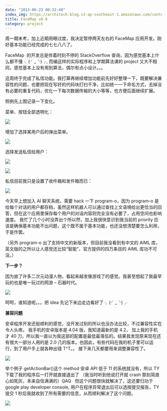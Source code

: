 ```yaml
---
date: "2013-06-23 00:32:40"
index_img: https://architech-blog.s3-ap-southeast-1.amazonaws.com/content/images/uploads/2013/06/device-2013-06-22-204230.png
title: FaceMap v8.0
category: project
---
```


周一期末考，加上近期用眼过度，我决定暂停两天左右的 FaceMap 应用开发。刚好基本功能已经完成的七七八八了。

FaceMap  的开发总是伴着时刻不停的 StackOverflow 查询，因为感觉基本上什么都不懂 ╮(╯_╰)╭, 而编这样的实际程序和上学期算法课的 project 又大不相同，感觉基本上没有用到算法，偶尔有点小设计。。。

这周终于完成了私信功能。我打算再继续增加功能前先好好整理一下，既要解决兼容性的问题，也要把现在写好的代码块打扫干净，比如统一一下命名方式，去掉没有必要的重复代码，优化一下每次数据传输的大小等等，也方便后面继续扩展。

照例先上图记录一下变化。

菜单、按钮全部透明化：

![](https://architech-blog.s3-ap-southeast-1.amazonaws.com/content/images/uploads/2013/06/device-2013-06-22-203208.png)

增加了选择某用户后的弹出菜单。

![](https://architech-blog.s3-ap-southeast-1.amazonaws.com/content/images/uploads/2013/06/device-2013-06-22-202755.png)

选择发送私信给用户：

![](https://architech-blog.s3-ap-southeast-1.amazonaws.com/content/images/uploads/2013/06/device-2013-06-22-202814.png)

![](https://architech-blog.s3-ap-southeast-1.amazonaws.com/content/images/uploads/2013/06/device-2013-06-22-204230.png)

私信目前我只是设置了收件箱和发件箱而已：

![](https://architech-blog.s3-ap-southeast-1.amazonaws.com/content/images/uploads/2013/06/device-2013-06-22-205838.png)

今天早上想加入 AI 聊天系统，需要 hack 一下 program-o，因为 program-o 是给每个对话的用户都存档，虽然这样机器人可以通过查找上文语境给出更恰当的回答，但在这个应用里保存每个用户的对话内容则完全没有必要了，占用空间也影响速度。 我忙了几个小时没弄出个所以然，加上我很快意识到我当前的 priority 应该是确保基本功能不出问题，这个既不属于基本功能，也还没想清楚要怎么利用，于是作罢。

（另外 program-o 出了支持中文的新版本，但目前我没看到有中文的 AIML 库，英文版的之所以让人感觉还比较“智能”，官方提供的四万条目的 AIML 库功不可没。）

**下一步？**

因为放了许多二次元动漫人物，看起来越发像游戏了的感觉。我甚至想起了我最早玩的也是唯一玩过的网游 – 石器时代。

![](https://architech-blog.s3-ap-southeast-1.amazonaws.com/content/images/uploads/2013/06/F201012030828432254610002.jpg)

呵呵，谁知道呢。。。把 idea 先记下来边走边看好了 ╮(╯_╰)╭

**兼容问题**

安卓程序开发还挺顺利的感觉，没开发过别的所以也没办法比较，不过兼容性实在令人头疼。 我手机的安卓版本是 4.04 版，我知道最新的是 4.2， 加上我的手机才 40 刀，所以我一直以为我这部的配置是最低最落伍的。结果我发现原来现在还有很大一部分人用的是 2.0 几的版本。也因此，有些代码在我的机子里可以运行，到了用户手上就各种出错 T^T。。 接下来几天都要用来调整兼容性了。

![](https://architech-blog.s3-ap-southeast-1.amazonaws.com/content/images/uploads/2013/06/Screen-Shot-2013-06-22-at-11.02.49-PM.png)

举个例子 getActionBar()这个 method 安卓 API 低于 11 的系统就没有，所以 TY 下载了我的程序后一打开就直接退出了 （我当时听到他说打开就 crash 那刻简直心如死灰，本来自信满满的）QAQ   但这个问题很快就解决了，这还要归功于 google play developer console, 用户在程序异常退出后可以选按提交报告，TY 提交 1 秒后我就收到了所有需要的信息，从而顺利解决了这个问题。

![](https://architech-blog.s3-ap-southeast-1.amazonaws.com/content/images/uploads/2013/06/Screen-Shot-2013-06-22-at-11.12.33-PM.png)
